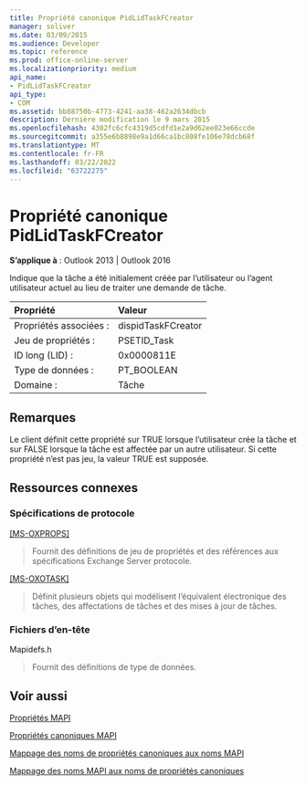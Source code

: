 ```yaml
---
title: Propriété canonique PidLidTaskFCreator
manager: soliver
ms.date: 03/09/2015
ms.audience: Developer
ms.topic: reference
ms.prod: office-online-server
ms.localizationpriority: medium
api_name:
- PidLidTaskFCreator
api_type:
- COM
ms.assetid: bb88750b-4773-4241-aa38-462a2634dbcb
description: Dernière modification le 9 mars 2015
ms.openlocfilehash: 4302fc6cfc4319d5cdfd1e2a9d62ee023e66ccde
ms.sourcegitcommit: a355e6b8898e9a1d66ca1bc808fe106e78dcb68f
ms.translationtype: MT
ms.contentlocale: fr-FR
ms.lasthandoff: 03/22/2022
ms.locfileid: "63722275"
---
```

# <a name="pidlidtaskfcreator-canonical-property"></a>Propriété canonique PidLidTaskFCreator

  
  
**S’applique à** : Outlook 2013 | Outlook 2016 
  
Indique que la tâche a été initialement créée par l’utilisateur ou l’agent utilisateur actuel au lieu de traiter une demande de tâche.
  
|Propriété |Valeur |
|:-----|:-----|
|Propriétés associées :  <br/> |dispidTaskFCreator  <br/> |
|Jeu de propriétés :  <br/> |PSETID_Task  <br/> |
|ID long (LID) :  <br/> |0x0000811E  <br/> |
|Type de données :  <br/> |PT_BOOLEAN  <br/> |
|Domaine :  <br/> |Tâche  <br/> |
   
## <a name="remarks"></a>Remarques

Le client définit cette propriété sur TRUE lorsque l’utilisateur crée la tâche et sur FALSE lorsque la tâche est affectée par un autre utilisateur. Si cette propriété n’est pas jeu, la valeur TRUE est supposée.
  
## <a name="related-resources"></a>Ressources connexes

### <a name="protocol-specifications"></a>Spécifications de protocole

[[MS-OXPROPS]](https://msdn.microsoft.com/library/f6ab1613-aefe-447d-a49c-18217230b148%28Office.15%29.aspx)
  
> Fournit des définitions de jeu de propriétés et des références aux spécifications Exchange Server protocole.
    
[[MS-OXOTASK]](https://msdn.microsoft.com/library/55600ec0-6195-4730-8436-59c7931ef27e%28Office.15%29.aspx)
  
> Définit plusieurs objets qui modélisent l’équivalent électronique des tâches, des affectations de tâches et des mises à jour de tâches.
    
### <a name="header-files"></a>Fichiers d’en-tête

Mapidefs.h
  
> Fournit des définitions de type de données.
    
## <a name="see-also"></a>Voir aussi



[Propriétés MAPI](mapi-properties.md)
  
[Propriétés canoniques MAPI](mapi-canonical-properties.md)
  
[Mappage des noms de propriétés canoniques aux noms MAPI](mapping-canonical-property-names-to-mapi-names.md)
  
[Mappage des noms MAPI aux noms de propriétés canoniques](mapping-mapi-names-to-canonical-property-names.md)

